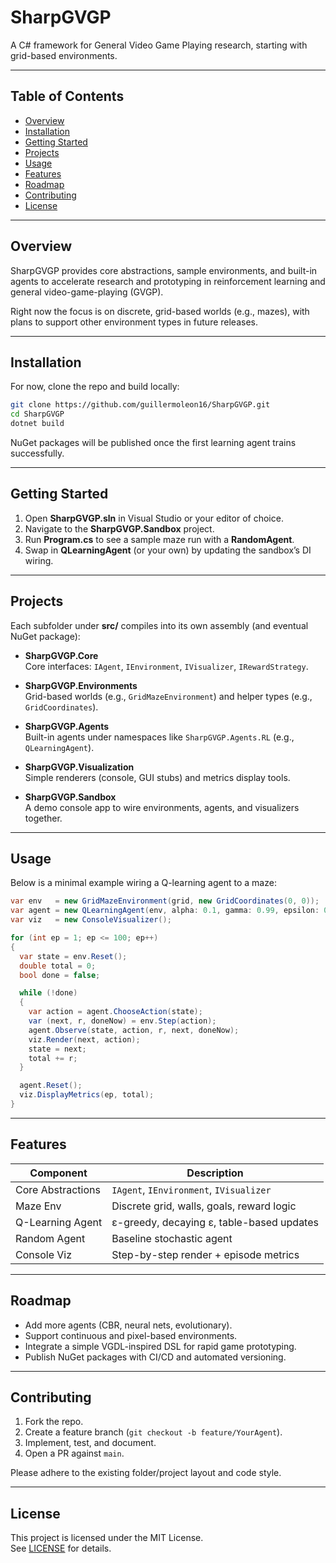# SharpGVGP

A C# framework for General Video Game Playing research, starting with grid-based environments.

---

## Table of Contents

- [Overview](#overview)
- [Installation](#installation)
- [Getting Started](#getting-started)
- [Projects](#projects)
- [Usage](#usage)
- [Features](#features)
- [Roadmap](#roadmap)
- [Contributing](#contributing)
- [License](#license)

---

## Overview

SharpGVGP provides core abstractions, sample environments, and built-in agents to accelerate research and prototyping in reinforcement learning and general video-game-playing (GVGP).  

Right now the focus is on discrete, grid-based worlds (e.g., mazes), with plans to support other environment types in future releases.

---

## Installation

For now, clone the repo and build locally:

```bash
git clone https://github.com/guillermoleon16/SharpGVGP.git
cd SharpGVGP
dotnet build
```

NuGet packages will be published once the first learning agent trains successfully.

---

## Getting Started

1. Open **SharpGVGP.sln** in Visual Studio or your editor of choice.  
2. Navigate to the **SharpGVGP.Sandbox** project.  
3. Run **Program.cs** to see a sample maze run with a **RandomAgent**.  
4. Swap in **QLearningAgent** (or your own) by updating the sandbox’s DI wiring.

---

## Projects

Each subfolder under **src/** compiles into its own assembly (and eventual NuGet package):

- **SharpGVGP.Core**  
  Core interfaces: `IAgent`, `IEnvironment`, `IVisualizer`, `IRewardStrategy`.

- **SharpGVGP.Environments**  
  Grid-based worlds (e.g., `GridMazeEnvironment`) and helper types (e.g., `GridCoordinates`).

- **SharpGVGP.Agents**  
  Built-in agents under namespaces like `SharpGVGP.Agents.RL` (e.g., `QLearningAgent`).

- **SharpGVGP.Visualization**  
  Simple renderers (console, GUI stubs) and metrics display tools.

- **SharpGVGP.Sandbox**  
  A demo console app to wire environments, agents, and visualizers together.

---

## Usage

Below is a minimal example wiring a Q-learning agent to a maze:

```csharp
var env   = new GridMazeEnvironment(grid, new GridCoordinates(0, 0));
var agent = new QLearningAgent(env, alpha: 0.1, gamma: 0.99, epsilon: 0.3);
var viz   = new ConsoleVisualizer();

for (int ep = 1; ep <= 100; ep++)
{
  var state = env.Reset();
  double total = 0;
  bool done = false;

  while (!done)
  {
    var action = agent.ChooseAction(state);
    var (next, r, doneNow) = env.Step(action);
    agent.Observe(state, action, r, next, doneNow);
    viz.Render(next, action);
    state = next;
    total += r;
  }

  agent.Reset();
  viz.DisplayMetrics(ep, total);
}
```

---

## Features

| Component        | Description                                  |
|------------------|----------------------------------------------|
| Core Abstractions| `IAgent`, `IEnvironment`, `IVisualizer`      |
| Maze Env         | Discrete grid, walls, goals, reward logic    |
| Q-Learning Agent | ε-greedy, decaying ε, table-based updates    |
| Random Agent     | Baseline stochastic agent                     |
| Console Viz      | Step-by-step render + episode metrics       |

---

## Roadmap

- Add more agents (CBR, neural nets, evolutionary).  
- Support continuous and pixel-based environments.  
- Integrate a simple VGDL-inspired DSL for rapid game prototyping.  
- Publish NuGet packages with CI/CD and automated versioning.

---

## Contributing

1. Fork the repo.  
2. Create a feature branch (`git checkout -b feature/YourAgent`).  
3. Implement, test, and document.  
4. Open a PR against `main`.

Please adhere to the existing folder/project layout and code style.

---

## License

This project is licensed under the MIT License.  
See [LICENSE](LICENSE) for details.

